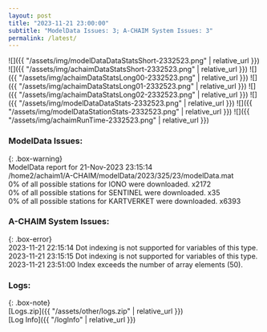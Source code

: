 ```yaml
---
layout: post
title: "2023-11-21 23:00:00"
subtitle: "ModelData Issues: 3; A-CHAIM System Issues: 3"
permalink: /latest/
---
```


![]({{ "/assets/img/modelDataDataStatsShort-2332523.png" | relative_url }})
![]({{ "/assets/img/achaimDataStatsShort-2332523.png" | relative_url }})
![]({{ "/assets/img/achaimDataStatsLong00-2332523.png" | relative_url }})
![]({{ "/assets/img/achaimDataStatsLong01-2332523.png" | relative_url }})
![]({{ "/assets/img/achaimDataStatsLong02-2332523.png" | relative_url }})
![]({{ "/assets/img/modelDataDataStats-2332523.png" | relative_url }})
![]({{ "/assets/img/modelDataStationStats-2332523.png" | relative_url }})
![]({{ "/assets/img/achaimRunTime-2332523.png" | relative_url }})


### ModelData Issues:  
  
{: .box-warning}  
 ModelData report for 21-Nov-2023 23:15:14   
 /home2/achaim1/A-CHAIM/modelData/2023/325/23/modelData.mat   
 0% of all possible stations for IONO were downloaded. x2172   
 0% of all possible stations for SENTINEL were downloaded. x35   
 0% of all possible stations for KARTVERKET were downloaded. x6393   
  
### A-CHAIM System Issues:  
  
{: .box-error}  
2023-11-21 22:15:14 Dot indexing is not supported for variables of this type.  
2023-11-21 23:15:15 Dot indexing is not supported for variables of this type.  
2023-11-21 23:51:00 Index exceeds the number of array elements (50).  

### Logs:  
  
{: .box-note}  
[Logs.zip]({{ "/assets/other/logs.zip" | relative_url }})  
[Log Info]({{ "/logInfo" | relative_url }})  
